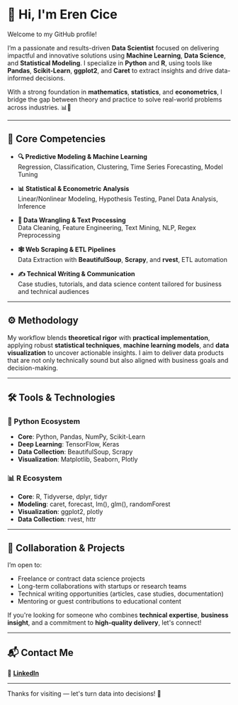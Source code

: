 # 👋 Hi, I'm Eren Cice

Welcome to my GitHub profile!

I’m a passionate and results-driven **Data Scientist** focused on delivering impactful and innovative solutions using **Machine Learning**, **Data Science**, and **Statistical Modeling**. I specialize in **Python** and **R**, using tools like **Pandas**, **Scikit-Learn**, **ggplot2**, and **Caret** to extract insights and drive data-informed decisions.

With a strong foundation in **mathematics**, **statistics**, and **econometrics**, I bridge the gap between theory and practice to solve real-world problems across industries. 📊🧠

---

## 🧠 Core Competencies

- **🔍 Predictive Modeling & Machine Learning**  
  Regression, Classification, Clustering, Time Series Forecasting, Model Tuning

- **📊 Statistical & Econometric Analysis**  
  Linear/Nonlinear Modeling, Hypothesis Testing, Panel Data Analysis, Inference

- **🧹 Data Wrangling & Text Processing**  
  Data Cleaning, Feature Engineering, Text Mining, NLP, Regex Preprocessing

- **🕸️ Web Scraping & ETL Pipelines**  
  Data Extraction with **BeautifulSoup**, **Scrapy**, and **rvest**, ETL automation

- **✍️ Technical Writing & Communication**  
  Case studies, tutorials, and data science content tailored for business and technical audiences

---

## ⚙️ Methodology

My workflow blends **theoretical rigor** with **practical implementation**, applying robust **statistical techniques**, **machine learning models**, and **data visualization** to uncover actionable insights. I aim to deliver data products that are not only technically sound but also aligned with business goals and decision-making.

---

## 🛠️ Tools & Technologies

### 🐍 Python Ecosystem
- **Core**: Python, Pandas, NumPy, Scikit-Learn  
- **Deep Learning**: TensorFlow, Keras  
- **Data Collection**: BeautifulSoup, Scrapy  
- **Visualization**: Matplotlib, Seaborn, Plotly

### 📊 R Ecosystem
- **Core**: R, Tidyverse, dplyr, tidyr  
- **Modeling**: caret, forecast, lm(), glm(), randomForest  
- **Visualization**: ggplot2, plotly  
- **Data Collection**: rvest, httr

---

## 💼 Collaboration & Projects

I’m open to:

- Freelance or contract data science projects  
- Long-term collaborations with startups or research teams  
- Technical writing opportunities (articles, case studies, documentation)  
- Mentoring or guest contributions to educational content

If you're looking for someone who combines **technical expertise**, **business insight**, and a commitment to **high-quality delivery**, let's connect!

---

## 📬 Contact Me
💼 **[LinkedIn](https://www.linkedin.com/in/erencice)**  

---

Thanks for visiting — let's turn data into decisions! 🚀
